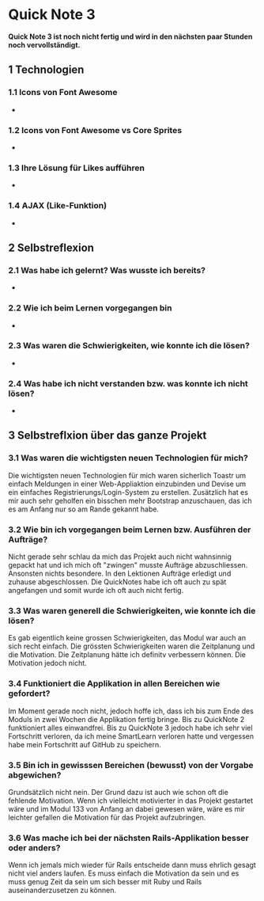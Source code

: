 # Quick Note 3

**Quick Note 3 ist noch nicht fertig und wird in den nächsten paar Stunden noch vervollständigt.**

## 1 Technologien

### 1.1 Icons von Font Awesome

-

### 1.2 Icons von Font Awesome vs Core Sprites

-

### 1.3 Ihre Lösung für Likes aufführen

-

### 1.4 AJAX (Like-Funktion)

-

## 2 Selbstreflexion

### 2.1 Was habe ich gelernt? Was wusste ich bereits?

-

### 2.2 Wie ich beim Lernen vorgegangen bin

-

### 2.3 Was waren die Schwierigkeiten, wie konnte ich die lösen?

-

### 2.4 Was habe ich nicht verstanden bzw. was konnte ich nicht lösen?

-

## 3 Selbstreflxion über das ganze Projekt

### 3.1 Was waren die wichtigsten neuen Technologien für mich?

Die wichtigsten neuen Technologien für mich waren sicherlich Toastr um einfach Meldungen in einer Web-Appliaktion einzubinden und Devise um ein einfaches Registrierungs/Login-System zu erstellen. Zusätzlich hat es mir auch sehr geholfen ein bisschen mehr Bootstrap anzuschauen, das ich es am Anfang nur so am Rande gekannt habe.

### 3.2 Wie bin ich vorgegangen beim Lernen bzw. Ausführen der Aufträge?

Nicht gerade sehr schlau da mich das Projekt auch nicht wahnsinnig gepackt hat und ich mich oft "zwingen" musste Aufträge abzuschliessen. Ansonsten nichts besondere. In den Lektionen Aufträge erledigt und zuhause abgeschlossen. Die QuickNotes habe ich oft auch zu spät angefangen und somit wurde ich oft auch nicht fertig.

### 3.3 Was waren generell die Schwierigkeiten, wie konnte ich die lösen?

Es gab eigentlich keine grossen Schwierigkeiten, das Modul war auch an sich recht einfach. Die grössten Schwierigkeiten waren die Zeitplanung und die Motivation. Die Zeitplanung hätte ich definitv verbessern können. Die Motivation jedoch nicht. 

### 3.4 Funktioniert die Applikation in allen Bereichen wie gefordert?

Im Moment gerade noch nicht, jedoch hoffe ich, dass ich bis zum Ende des Moduls in zwei Wochen die Applikation fertig bringe. Bis zu QuickNote 2 funktioniert alles einwandfrei. Bis zu QuickNote 3 jedoch habe ich sehr viel Fortschritt verloren, da ich meine SmartLearn verloren hatte und vergessen habe mein Fortschritt auf GitHub zu speichern. 

### 3.5 Bin ich in gewisssen Bereichen (bewusst) von der Vorgabe abgewichen?

Grundsätzlich nicht nein. Der Grund dazu ist auch wie schon oft die fehlende Motivation. Wenn ich vielleicht motivierter in das Projekt gestartet wäre und im Modul 133 von Anfang an dabei gewesen wäre, wäre es mir leichter gefallen die Motivation für das Projekt aufzubringen.

### 3.6 Was mache ich bei der nächsten Rails-Applikation besser oder anders?

Wenn ich jemals mich wieder für Rails entscheide dann muss ehrlich gesagt nicht viel anders laufen. Es muss einfach die Motivation da sein und es muss genug Zeit da sein um sich besser mit Ruby und Rails auseinanderzusetzen zu können. 
